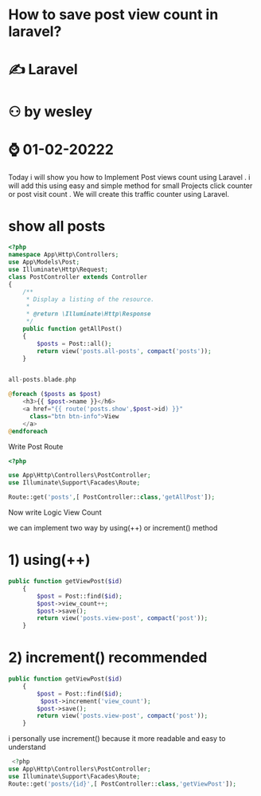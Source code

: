 # How to save post view count in laravel?
# ✍ Laravel
# ⚇ by wesley
# ⌚ 01-02-20222
Today i will show you how to Implement  Post views count using Laravel . i will add this using easy and simple method for small Projects  click counter or  post visit count . We will create this traffic counter using Laravel.



# show all posts
```php
<?php
namespace App\Http\Controllers;
use App\Models\Post;
use Illuminate\Http\Request;
class PostController extends Controller
{
    /**
     * Display a listing of the resource.
     *
     * @return \Illuminate\Http\Response
     */
    public function getAllPost()
    {
        $posts = Post::all();
        return view('posts.all-posts', compact('posts'));
    }


all-posts.blade.php

@foreach ($posts as $post)
    <h3>{{ $post->name }}</h6>
    <a href="{{ route('posts.show',$post->id) }}" 
      class="btn btn-info">View
    </a>
@endforeach
```

Write Post Route
```php
<?php

use App\Http\Controllers\PostController;
use Illuminate\Support\Facades\Route;

Route::get('posts',[ PostController::class,'getAllPost']);

```
Now write Logic View Count

we can implement two way by using(++) or increment() method

# 1) using(++)
```php
public function getViewPost($id)
    {
        $post = Post::find($id);
        $post->view_count++;
        $post->save();
        return view('posts.view-post', compact('post'));
    }

```
# 2) increment() recommended
```php
public function getViewPost($id)
    {
        $post = Post::find($id);
         $post->increment('view_count');
        $post->save();
        return view('posts.view-post', compact('post'));
    }
```

i personally use increment() because it more readable and easy to understand

```php
 <?php
use App\Http\Controllers\PostController;
use Illuminate\Support\Facades\Route;
Route::get('posts/{id}',[ PostController::class,'getViewPost']);
```
